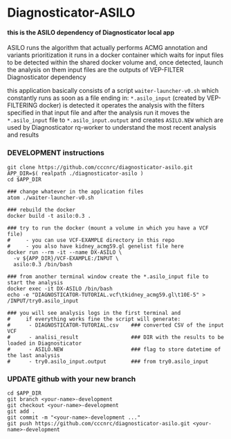 # Diagnosticator-ASILO

#### this is the ASILO dependency of Diagnosticator local app

ASILO runs the algorithm that actually performs ACMG annotation and variants prioritization
it runs in a docker container which waits for input files to be detected within the shared
docker volume and, once detected, launch the analysis on them
input files are the outputs of VEP-FILTER Diagnosticator dependency

this application basically consists of a script `waiter-launcher-v0.sh` which constantly runs
as soon as a file ending in: `*.asilo_input` (created by VEP-FILTERING docker)  is detected
it operates the analysis with the filters specified in that input file and after the analysis
run it moves the `*.asilo_input` file to `*.asilo_input.output` and creates `ASILO.NEW`
which are used by Diagnosticator rq-worker to understand the most recent analysis and results



### DEVELOPMENT instructions
```
git clone https://github.com/cccnrc/diagnosticator-asilo.git
APP_DIR=$( realpath ./diagnosticator-asilo )
cd $APP_DIR

### change whatever in the application files
atom ./waiter-launcher-v0.sh

### rebuild the docker
docker build -t asilo:0.3 .

### try to run the docker (mount a volume in which you have a VCF file)
#     - you can use VCF-EXAMPLE directory in this repo
#     - you also have kidney_acmg59.gl genelist file here
docker run --rm -it --name DX-ASILO \
  -v ${APP_DIR}/VCF-EXAMPLE:/INPUT \
  asilo:0.3 /bin/bash

### from another terminal window create the *.asilo_input file to start the analysis
docker exec -it DX-ASILO /bin/bash
echo -e "DIAGNOSTICATOR-TUTORIAL.vcf\tkidney_acmg59.gl\t10E-5" > /INPUT/try0.asilo_input

### you will see analysis logs in the first terminal and
#     if everything works fine the script will generate:
#      - DIAGNOSTICATOR-TUTORIAL.csv    ### converted CSV of the input VCF
#      - analisi_result                 ### DIR with the results to be loaded in Diagnosticator
#      - ASILO.NEW                      ### flag to store datetime of the last analysis
#      - try0.asilo_input.output        ### from try0.asilo_input
```

### UPDATE github with your new branch
```
cd $APP_DIR
git branch <your-name>-development
git checkout <your-name>-development
git add .
git commit -m "<your-name>-development ..."
git push https://github.com/cccnrc/diagnosticator-asilo.git <your-name>-development
```
